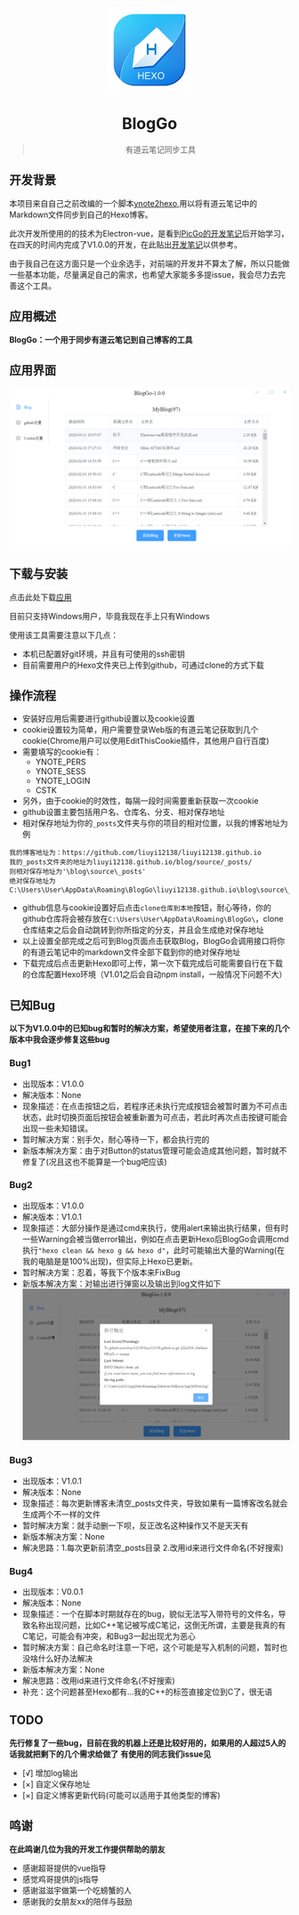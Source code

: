 <div align="center">
  <img src="https://raw.githubusercontent.com/liuyi12138/BlogGo/master/build/icons/BlogGo.png" height="150" width="150">
  <h1>BlogGo</h1>
  <blockquote>有道云笔记同步工具 </blockquote>
</div>

## 开发背景
本项目来自自己之前改编的一个脚本[ynote2hexo](https://github.com/liuyi12138/ynote2hexo),用以将有道云笔记中的Markdown文件同步到自己的Hexo博客。

此次开发所使用的的技术为Electron-vue，是看到[PicGo的开发笔记](https://molunerfinn.com/electron-vue-1/#%E5%89%8D%E8%A8%80)后开始学习，在四天的时间内完成了V1.0.0的开发，在此贴出[开发笔记](https://liuyi12138.github.io/2020/03/09/Electron-vue%E6%A1%8C%E9%9D%A2%E7%A8%8B%E5%BA%8F%E5%BC%80%E5%8F%91%E5%AE%9E%E6%88%98/)以供参考。

由于我自己在这方面只是一个业余选手，对前端的开发并不算太了解，所以只能做一些基本功能，尽量满足自己的需求，也希望大家能多多提issue，我会尽力去完善这个工具。


## 应用概述
**BlogGo：一个用于同步有道云笔记到自己博客的工具**

## 应用界面
![BlogGo](https://raw.githubusercontent.com/liuyi12138/picture/master/20200311195809.png)

## 下载与安装
点击此处下载[应用](https://github.com/liuyi12138/BlogGo/releases)

目前只支持Windows用户，毕竟我现在手上只有Windows

使用该工具需要注意以下几点：
* 本机已配置好git环境，并且有可使用的ssh密钥
* 目前需要用户的Hexo文件夹已上传到github，可通过clone的方式下载

## 操作流程
* 安装好应用后需要进行github设置以及cookie设置
* cookie设置较为简单，用户需要登录Web版的有道云笔记获取到几个cookie(Chrome用户可以使用EditThisCookie插件，其他用户自行百度)
* 需要填写的cookie有：
    * YNOTE_PERS
    * YNOTE_SESS
    * YNOTE_LOGIN
    * CSTK
* 另外，由于cookie的时效性，每隔一段时间需要重新获取一次cookie
* github设置主要包括用户名、仓库名、分支、相对保存地址
* 相对保存地址为你的`_posts`文件夹与你的项目的相对位置，以我的博客地址为例
```
我的博客地址为：https://github.com/liuyi12138/liuyi12138.github.io
我的_posts文件夹的地址为liuyi12138.github.io/blog/source/_posts/
则相对保存地址为'\blog\source\_posts'
绝对保存地址为C:\Users\User\AppData\Roaming\BlogGo\liuyi12138.github.io\blog\source\_posts
```
* github信息与cookie设置好后点击`clone仓库到本地`按钮，耐心等待，你的github仓库将会被存放在`C:\Users\User\AppData\Roaming\BlogGo\`，clone仓库结束之后会自动跳转到你所指定的分支，并且会生成绝对保存地址
* 以上设置全部完成之后可到Blog页面点击获取Blog，BlogGo会调用接口将你的有道云笔记中的markdown文件全部下载到你的绝对保存地址
* 下载完成后点击更新Hexo即可上传，第一次下载完成后可能需要自行在下载的仓库配置Hexo环境（V1.01之后会自动npm install，一般情况下问题不大）

## 已知Bug
**以下为V1.0.0中的已知bug和暂时的解决方案，希望使用者注意，在接下来的几个版本中我会逐步修复这些bug**

### Bug1
* 出现版本：V1.0.0
* 解决版本：None
* 现象描述：在点击按钮之后，若程序还未执行完成按钮会被暂时置为不可点击状态，此时切换页面后按钮会被重新置为可点击，若此时再次点击按键可能会出现一些未知错误。
* 暂时解决方案：别手欠，耐心等待一下，都会执行完的
* 新版本解决方案：由于对Button的status管理可能会造成其他问题，暂时就不修复了(况且这也不能算是一个bug吧应该)

### Bug2
* 出现版本：V1.0.0
* 解决版本：V1.0.1
* 现象描述：大部分操作是通过cmd来执行，使用alert来输出执行结果，但有时一些Warning会被当做error输出，例如在点击更新Hexo后BlogGo会调用cmd执行`"hexo clean && hexo g && hexo d"`，此时可能输出大量的Warning(在我的电脑是是100%出现)，但实际上Hexo已更新。
* 暂时解决方案：忍着，等我下个版本来FixBug
* 新版本解决方案：对输出进行弹窗以及输出到log文件如下
  ![Bug2Fix](https://raw.githubusercontent.com/liuyi12138/picture/master/20200312154604.png)

### Bug3
* 出现版本：V1.0.1
* 解决版本：None
* 现象描述：每次更新博客未清空_posts文件夹，导致如果有一篇博客改名就会生成两个不一样的文件
* 暂时解决方案：就手动删一下呗，反正改名这种操作又不是天天有
* 新版本解决方案：None
* 解决思路：1.每次更新前清空_posts目录 2.改用id来进行文件命名(不好搜索)

### Bug4
* 出现版本：V0.0.1
* 解决版本：None
* 现象描述：一个在脚本时期就存在的bug，貌似无法写入带符号的文件名，导致名称出现问题，比如C++笔记被写成C笔记，这倒无所谓，主要是我真的有C笔记，可能会有冲突，和Bug3一起出现尤为恶心
* 暂时解决方案：自己命名时注意一下吧，这个可能是写入机制的问题，暂时也没啥什么好办法解决
* 新版本解决方案：None
* 解决思路：改用id来进行文件命名(不好搜索)
* 补充：这个问题甚至Hexo都有...我的C++的标签直接定位到C了，很无语


## TODO
**先行修复了一些bug，目前在我的机器上还是比较好用的，如果用的人超过5人的话我就把剩下的几个需求给做了**
**有使用的同志我们issue见**
* [√] 增加log输出
* [×] 自定义保存地址
* [×] 自定义博客更新代码(可能可以适用于其他类型的博客)

## 鸣谢
**在此鸣谢几位为我的开发工作提供帮助的朋友**
* 感谢超哥提供的vue指导
* 感觉鸡哥提供的js指导
* 感谢滋滋宇做第一个吃螃蟹的人
* 感谢我的女朋友xx的陪伴与鼓励
